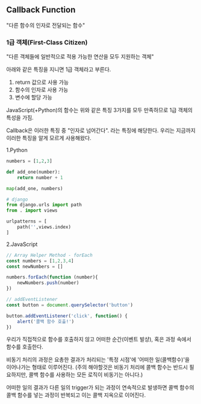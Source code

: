 ## Callback Function

"다른 함수의 인자로 전달되는 함수"

### 1급 객체(First-Class Citizen)

"다른 객체들에 일반적으로 적용 가능한 연산을 모두 지원하는 객체"

아래와 같은 특징을 지니면 1급 객체라고 부른다.

1. return 값으로 사용 가능
2. 함수의 인자로 사용 가능
3. 변수에 할당 가능

JavaScript(+Python)의 함수는 위와 같은 특징 3가지를 모두 만족하므로 1급 객체의 특성을 가짐.

Callback은 이러한 특징 중 "인자로 넘어간다". 라는 특징에 해당한다. 우리는 지금까지 이러한 특징을 알게 모르게 사용해왔다.

1.Python

```python
numbers = [1,2,3]

def add_one(number):
	return number + 1

map(add_one, numbers)

# django
from django.urls import path
from . import views

urlpatterns = [
    path('',views.index)
]
```

2.JavaScript

```javascript
// Array Helper Method - forEach
const numbers = [1,2,3,4]
const newNumbers = []

numbers.forEach(function (number){
    newNumbers.push(number)
})

// addEventListener
const button = document.querySelector('button')

button.addEventListener('click', function() {
    alert('콜백 함수 호출!')
})
```

우리가 직접적으로 함수를 호출하지 않고 어떠한 순간(이벤트 발샹), 혹은 과정 속에서 함수를 호출한다.

비동기 처리의 과정은 요총한 결과가 처리되는 '특정 시점'에 '어떠한 일(콜백함수)'을 이어나가는 형태로 이루어진다. (주의 해야할것은 비동기 처리에 콜백 함수는 반드시 필요하지만, 콜백 함수를 사용하는 모든 로직이 비동기는 아니다.)

어떠한 일의 결과가 다른 일의 trigger가 되는 과정이 연속적으로 발생하면 콜백 함수의 콜백 함수를 넣는 과정이 반복되고 이는 콜백 지옥으로 이어진다.